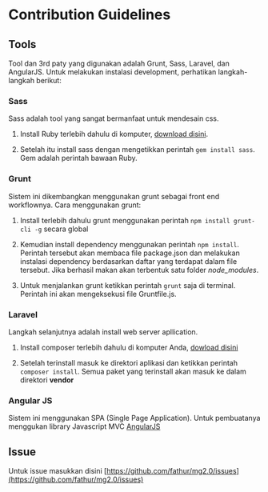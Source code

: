 # Contribution Guidelines

## Tools

Tool dan 3rd paty yang digunakan adalah Grunt, Sass, Laravel, dan AngularJS.
Untuk melakukan instalasi development, perhatikan langkah-langkah berikut:

### Sass

Sass adalah tool yang sangat bermanfaat untuk mendesain css.

1. Install Ruby terlebih dahulu di komputer, [download disini](http://rubyinstaller.org/).

2. Setelah itu install sass dengan mengetikkan perintah `gem install sass`. Gem adalah
perintah bawaan Ruby.

### Grunt

Sistem ini dikembangkan menggunakan grunt sebagai front end workflownya. 
Cara menggunakan grunt:

1. Install terlebih dahulu grunt menggunakan perintah `npm install grunt-cli -g` secara global

2. Kemudian install dependency menggunakan perintah `npm install`. Perintah tersebut akan 
membaca file package.json dan melakukan instalasi dependency berdasarkan daftar yang terdapat 
dalam file tersebut. Jika berhasil makan akan terbentuk satu folder *node_modules*.

3. Untuk menjalankan grunt ketikkan perintah `grunt` saja di terminal. 
Perintah ini akan mengeksekusi file Gruntfile.js.

### Laravel

Langkah selanjutnya adalah install web server apllication.

1. Install composer terlebih dahulu di komputer Anda, [dowload disini](https://getcomposer.org/download/)

2. Setelah terinstall masuk ke direktori aplikasi dan ketikkan perintah `composer install`.
Semua paket yang terinstall akan masuk ke dalam direktori __vendor__

### Angular JS

Sistem ini menggunakan SPA (Single Page Application). Untuk pembuatanya menggukan library Javascript MVC
[AngularJS](https://angularjs.org/)

## Issue

Untuk issue masukkan disini [https://github.com/fathur/mg2.0/issues](https://github.com/fathur/mg2.0/issues)
